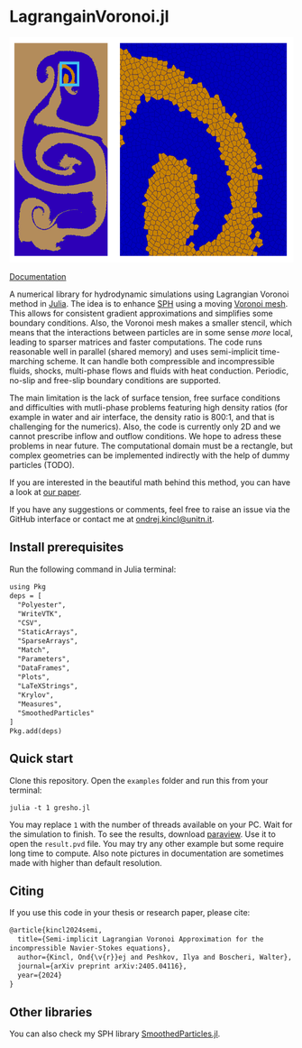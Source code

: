 # LagrangainVoronoi.jl

<img src="docs/src/assets/voronoimesh.png" alt="" style="height: 400px"/>

[Documentation](https://ondrejkincl.github.io/LagrangianVoronoi.jl/dev/index.html)

A numerical library for hydrodynamic simulations using Lagrangian Voronoi method in [Julia](https://julialang.org/). The idea is to enhance [SPH](https://en.wikipedia.org/wiki/Smoothed-particle_hydrodynamics) using a moving [Voronoi mesh](https://en.wikipedia.org/wiki/Voronoi_diagram). This allows for consistent gradient approximations and simplifies some boundary conditions. Also, the Voronoi mesh makes a smaller stencil, which means that the interactions between particles are in some sense *more* local, leading to sparser matrices and faster computations. The code runs reasonable well in parallel (shared memory) and uses semi-implicit time-marching scheme. It can handle both compressible and incompressible fluids, shocks, multi-phase flows and fluids with heat conduction. Periodic, no-slip and free-slip boundary conditions are supported.

The main limitation is the lack of surface tension, free surface conditions and difficulties with mutli-phase problems featuring high density ratios (for example in water and air interface, the density ratio is 800:1, and that is challenging for the numerics). Also, the code is currently only 2D and we cannot prescribe inflow and outflow conditions. We hope to adress these problems in near future. The computational domain must be a rectangle, but complex geometries can be implemented indirectly with the help of dummy particles (TODO).

If you are interested in the beautiful math behind this method, you can have a look at [our paper](https://arxiv.org/abs/2405.04116).

If you have any suggestions or comments, feel free to raise an issue via the GitHub interface or contact me at ondrej.kincl@unitn.it. 


## Install prerequisites
Run the following command in Julia terminal:
```
using Pkg
deps = [
  "Polyester",
  "WriteVTK",
  "CSV",
  "StaticArrays",
  "SparseArrays",
  "Match",
  "Parameters",
  "DataFrames",
  "Plots",
  "LaTeXStrings",
  "Krylov",
  "Measures",
  "SmoothedParticles"
]
Pkg.add(deps)
```
## Quick start
Clone this repository. Open the `examples` folder and run this from your terminal:
```
julia -t 1 gresho.jl
```
You may replace `1` with the number of threads available on your PC. Wait for the simulation to finish. To see the results, download [paraview](https://www.paraview.org/download/). Use it to open the `result.pvd` file. You may try any other example but some require long time to compute. Also note pictures in documentation are sometimes made with higher than default resolution.

## Citing
If you use this code in your thesis or research paper, please cite: 
```
@article{kincl2024semi,
  title={Semi-implicit Lagrangian Voronoi Approximation for the incompressible Navier-Stokes equations},
  author={Kincl, Ond{\v{r}}ej and Peshkov, Ilya and Boscheri, Walter},
  journal={arXiv preprint arXiv:2405.04116},
  year={2024}
}
```
## Other libraries
You can also check my SPH library [SmoothedParticles.jl](https://github.com/OndrejKincl/SmoothedParticles.jl).
